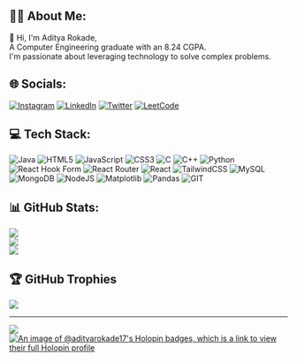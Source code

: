 

##  👨‍💻 About Me:
👋 Hi, I'm Aditya Rokade, <br>A Computer Engineering graduate with an 8.24 CGPA. <br>I'm passionate about leveraging technology to solve complex problems.


## 🌐 Socials:
[![Instagram](https://img.shields.io/badge/Instagram-%23E4405F.svg?logo=Instagram&logoColor=white)](https://instagram.com/_aditya_rokade) [![LinkedIn](https://img.shields.io/badge/LinkedIn-%230077B5.svg?logo=linkedin&logoColor=white)](https://linkedin.com/in/aditya-rokade) [![Twitter](https://img.shields.io/badge/Twitter-%231DA1F2.svg?logo=Twitter&logoColor=white)](https://twitter.com/imAditya_R) [![LeetCode](https://img.shields.io/badge/LeetCode-%23F89F63.svg?logo=LeetCode&logoColor=white)](https://leetcode.com/adityarokade176/)

## 💻 Tech Stack:
![Java](https://img.shields.io/badge/java-%23ED8B00.svg?style=for-the-badge&logo=openjdk&logoColor=white) ![HTML5](https://img.shields.io/badge/html5-%23E34F26.svg?style=for-the-badge&logo=html5&logoColor=white) ![JavaScript](https://img.shields.io/badge/javascript-%23323330.svg?style=for-the-badge&logo=javascript&logoColor=%23F7DF1E) ![CSS3](https://img.shields.io/badge/css3-%231572B6.svg?style=for-the-badge&logo=css3&logoColor=white) ![C](https://img.shields.io/badge/c-%2300599C.svg?style=for-the-badge&logo=c&logoColor=white) ![C++](https://img.shields.io/badge/c++-%2300599C.svg?style=for-the-badge&logo=c%2B%2B&logoColor=white) ![Python](https://img.shields.io/badge/python-3670A0?style=for-the-badge&logo=python&logoColor=ffdd54) ![React Hook Form](https://img.shields.io/badge/React%20Hook%20Form-%23EC5990.svg?style=for-the-badge&logo=reacthookform&logoColor=white) ![React Router](https://img.shields.io/badge/React_Router-CA4245?style=for-the-badge&logo=react-router&logoColor=white) ![React](https://img.shields.io/badge/react-%2320232a.svg?style=for-the-badge&logo=react&logoColor=%2361DAFB) ![TailwindCSS](https://img.shields.io/badge/tailwindcss-%2338B2AC.svg?style=for-the-badge&logo=tailwind-css&logoColor=white) ![MySQL](https://img.shields.io/badge/mysql-%2300000f.svg?style=for-the-badge&logo=mysql&logoColor=white) ![MongoDB](https://img.shields.io/badge/MongoDB-%234ea94b.svg?style=for-the-badge&logo=mongodb&logoColor=white) ![NodeJS](https://img.shields.io/badge/node.js-6DA55F?style=for-the-badge&logo=node.js&logoColor=white) ![Matplotlib](https://img.shields.io/badge/Matplotlib-%23ffffff.svg?style=for-the-badge&logo=Matplotlib&logoColor=black) ![Pandas](https://img.shields.io/badge/pandas-%23150458.svg?style=for-the-badge&logo=pandas&logoColor=white) ![GIT](https://img.shields.io/badge/Git-fc6d26?style=for-the-badge&logo=git&logoColor=white)
## 📊 GitHub Stats:
![](https://github-readme-stats.vercel.app/api?username=AdityaRokade17&theme=dark&hide_border=false&include_all_commits=false&count_private=false)<br/>
![](https://github-readme-streak-stats.herokuapp.com/?user=AdityaRokade17&theme=dark&hide_border=false)<br/>
![](https://github-readme-stats.vercel.app/api/top-langs/?username=AdityaRokade17&theme=dark&hide_border=false&include_all_commits=false&count_private=false&layout=compact)

## 🏆 GitHub Trophies
![](https://github-profile-trophy.vercel.app/?username=AdityaRokade17&theme=radical&no-frame=false&no-bg=true&margin-w=4)

---
[![](https://visitcount.itsvg.in/api?id=AdityaRokade17&icon=0&color=0)](https://visitcount.itsvg.in)
[![An image of @adityarokade17's Holopin badges, which is a link to view their full Holopin profile](https://holopin.me/adityarokade17)](https://holopin.io/@adityarokade17)

<!-- Proudly created with GPRM ( https://gprm.itsvg.in ) -->
